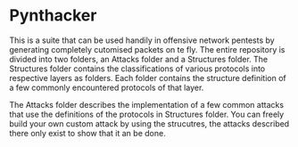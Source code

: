 # Pynthacker
This is a suite that can be used handily in offensive network pentests by generating completely cutomised packets on te fly.
The entire repository is divided into two folders, an Attacks folder and a Structures folder. 
The Structures folder contains the classifications of various protocols into respective layers as folders. Each folder contains the structure definition of a few commonly encountered protocols of that layer. 

The Attacks folder describes the implementation of a few common attacks that use the definitions of the protocols in Structures folder.
You can freely build your own custom attack by using the strucutres, the attacks described there only exist to show that it an be done.
